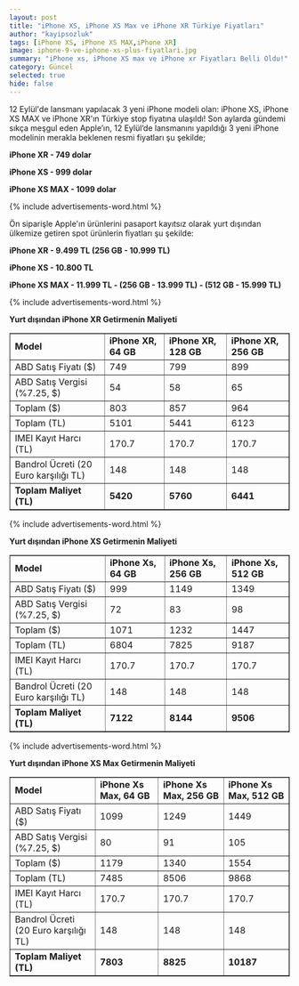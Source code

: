 ```yaml
---
layout: post
title: "iPhone XS, iPhone XS Max ve iPhone XR Türkiye Fiyatları"
author: "kayipsozluk"
tags: [iPhone XS, iPhone XS MAX,iPhone XR]
image: iphone-9-ve-iphone-xs-plus-fiyatlari.jpg
summary: "iPhone xs, iPhone XS max ve iPhone xr Fiyatları Belli Oldu!"
category: Güncel
selected: true  
hide: false
---
```


12 Eylül'de lansmanı yapılacak 3 yeni iPhone modeli olan: iPhone XS, iPhone XS MAX ve iPhone XR'ın Türkiye stop fiyatına ulaşıldı! Son aylarda gündemi sıkça meşgul eden Apple’ın, 12 Eylül’de lansmanını yapıldığı 3 yeni iPhone modelinin merakla beklenen resmi fiyatları şu şekilde;  

**iPhone XR - 749 dolar**

**iPhone XS - 999 dolar**

**iPhone XS MAX - 1099 dolar**

{% include advertisements-word.html %}

Ön siparişle Apple'ın ürünlerini pasaport kayıtsız olarak yurt dışından ülkemize getiren spot ürünlerin fiyatları şu şekilde:

**iPhone XR - 9.499 TL (256 GB - 10.999 TL)**

**iPhone XS - 10.800 TL**

**iPhone XS MAX - 11.999 TL - (256 GB - 13.999 TL) - (512 GB - 15.999 TL)**

{% include advertisements-word.html %}

**Yurt dışından iPhone XR Getirmenin Maliyeti** 

<table border="1">
<tr>
<td data-sheets-value="{"><strong>Model</strong></td>
<td data-sheets-value="{"><strong>iPhone XR, 64 GB</strong></td>
<td data-sheets-value="{"><strong>iPhone XR, 128 GB</strong></td>
<td data-sheets-value="{"><strong>iPhone XR, 256 GB</strong></td>
</tr>
<tr>
<td data-sheets-value="{">ABD Satış Fiyatı ($)</td>
<td data-sheets-value="{">749</td>
<td data-sheets-value="{">799</td>
<td data-sheets-value="{">899</td>
</tr>
<tr>
<td data-sheets-value="{">ABD Satış Vergisi (%7.25, $)</td>
<td data-sheets-value="{" data-sheets-numberformat="[null,2," data-sheets-formula="=R[-1]C[0]*0.0725">54</td>
<td data-sheets-value="{" data-sheets-numberformat="[null,2," data-sheets-formula="=R[-1]C[0]*0.0725">58</td>
<td data-sheets-value="{" data-sheets-numberformat="[null,2," data-sheets-formula="=R[-1]C[0]*0.0725">65</td>
</tr>
<tr>
<td data-sheets-value="{">Toplam ($)</td>
<td data-sheets-value="{" data-sheets-numberformat="[null,2," data-sheets-formula="=R[-2]C[0]+R[-1]C[0]">803</td>
<td data-sheets-value="{" data-sheets-numberformat="[null,2," data-sheets-formula="=R[-2]C[0]+R[-1]C[0]">857</td>
<td data-sheets-value="{" data-sheets-numberformat="[null,2," data-sheets-formula="=R[-2]C[0]+R[-1]C[0]">964</td>
</tr>
<tr>
<td data-sheets-value="{">Toplam (TL)</td>
<td data-sheets-value="{" data-sheets-numberformat="[null,2," data-sheets-formula="=R[-1]C[0]*6.35">5101</td>
<td data-sheets-value="{" data-sheets-numberformat="[null,2," data-sheets-formula="=R[-1]C[0]*6.35">5441</td>
<td data-sheets-value="{" data-sheets-numberformat="[null,2," data-sheets-formula="=R[-1]C[0]*6.35">6123</td>
</tr>
<tr>
<td data-sheets-value="{">IMEI Kayıt Harcı (TL)</td>
<td data-sheets-value="{">170.7</td>
<td data-sheets-value="{">170.7</td>
<td data-sheets-value="{">170.7</td>
</tr>
<tr>
<td data-sheets-value="{">Bandrol Ücreti (20 Euro karşılığı TL)</td>
<td data-sheets-value="{">148</td>
<td data-sheets-value="{">148</td>
<td data-sheets-value="{">148</td>
</tr>
<tr>
<td data-sheets-value="{"><strong>Toplam Maliyet (TL)</strong></td>
<td data-sheets-value="{" data-sheets-numberformat="[null,2," data-sheets-formula="=R[-3]C[0]+R[-2]C[0]+R[-1]C[0]"><strong>5420</strong></td>
<td data-sheets-value="{" data-sheets-numberformat="[null,2," data-sheets-formula="=R[-3]C[0]+R[-2]C[0]+R[-1]C[0]"><strong>5760</strong></td>
<td data-sheets-value="{" data-sheets-numberformat="[null,2," data-sheets-formula="=R[-3]C[0]+R[-2]C[0]+R[-1]C[0]"><strong>6441</strong></td>
</tr>
</table>


{% include advertisements-word.html %}


**Yurt dışından iPhone XS Getirmenin Maliyeti** 

<table border="1">
<tr>
<td data-sheets-value="{"><strong>Model</strong></td>
<td data-sheets-value="{"><strong>iPhone Xs, 64 GB</strong></td>
<td data-sheets-value="{"><strong>iPhone Xs, 256 GB</strong></td>
<td data-sheets-value="{"><strong>iPhone Xs, 512 GB</strong></td>
</tr>
<tr>
<td data-sheets-value="{">ABD Satış Fiyatı ($)</td>
<td data-sheets-value="{">999</td>
<td data-sheets-value="{">1149</td>
<td data-sheets-value="{">1349</td>
</tr>
<tr>
<td data-sheets-value="{">ABD Satış Vergisi (%7.25, $)</td>
<td data-sheets-value="{" data-sheets-numberformat="[null,2," data-sheets-formula="=R[-1]C[0]*0.0725">72</td>
<td data-sheets-value="{" data-sheets-numberformat="[null,2," data-sheets-formula="=R[-1]C[0]*0.0725">83</td>
<td data-sheets-value="{" data-sheets-numberformat="[null,2," data-sheets-formula="=R[-1]C[0]*0.0725">98</td>
</tr>
<tr>
<td data-sheets-value="{">Toplam ($)</td>
<td data-sheets-value="{" data-sheets-numberformat="[null,2," data-sheets-formula="=R[-2]C[0]+R[-1]C[0]">1071</td>
<td data-sheets-value="{" data-sheets-numberformat="[null,2," data-sheets-formula="=R[-2]C[0]+R[-1]C[0]">1232</td>
<td data-sheets-value="{" data-sheets-numberformat="[null,2," data-sheets-formula="=R[-2]C[0]+R[-1]C[0]">1447</td>
</tr>
<tr>
<td data-sheets-value="{">Toplam (TL)</td>
<td data-sheets-value="{" data-sheets-numberformat="[null,2," data-sheets-formula="=R[-1]C[0]*6.35">6804</td>
<td data-sheets-value="{" data-sheets-numberformat="[null,2," data-sheets-formula="=R[-1]C[0]*6.35">7825</td>
<td data-sheets-value="{" data-sheets-numberformat="[null,2," data-sheets-formula="=R[-1]C[0]*6.35">9187</td>
</tr>
<tr>
<td data-sheets-value="{">IMEI Kayıt Harcı (TL)</td>
<td data-sheets-value="{">170.7</td>
<td data-sheets-value="{">170.7</td>
<td data-sheets-value="{">170.7</td>
</tr>
<tr>
<td data-sheets-value="{">Bandrol Ücreti (20 Euro karşılığı TL)</td>
<td data-sheets-value="{">148</td>
<td data-sheets-value="{">148</td>
<td data-sheets-value="{">148</td>
</tr>
<tr>
<td data-sheets-value="{"><strong>Toplam Maliyet (TL)</strong></td>
<td data-sheets-value="{" data-sheets-numberformat="[null,2," data-sheets-formula="=R[-3]C[0]+R[-2]C[0]+R[-1]C[0]"><strong>7122</strong></td>
<td data-sheets-value="{" data-sheets-numberformat="[null,2," data-sheets-formula="=R[-3]C[0]+R[-2]C[0]+R[-1]C[0]"><strong>8144</strong></td>
<td data-sheets-value="{" data-sheets-numberformat="[null,2," data-sheets-formula="=R[-3]C[0]+R[-2]C[0]+R[-1]C[0]"><strong>9506</strong></td>
</tr>
</table>

{% include advertisements-word.html %}

**Yurt dışından iPhone XS Max Getirmenin Maliyeti** 

<table border="1">
<tr>
<td data-sheets-value="{"><strong>Model</strong></td>
<td data-sheets-value="{"><strong>iPhone Xs Max, 64 GB</strong></td>
<td data-sheets-value="{"><strong>iPhone Xs Max, 256 GB</strong></td>
<td data-sheets-value="{">
<div>
<div><strong>iPhone Xs Max, 512 GB</strong></div>
</div>
</td>
</tr>
<tr>
<td data-sheets-value="{">ABD Satış Fiyatı ($)</td>
<td data-sheets-value="{">1099</td>
<td data-sheets-value="{">1249</td>
<td data-sheets-value="{">1449</td>
</tr>
<tr>
<td data-sheets-value="{">ABD Satış Vergisi (%7.25, $)</td>
<td data-sheets-value="{" data-sheets-numberformat="[null,2," data-sheets-formula="=R[-1]C[0]*0.0725">80</td>
<td data-sheets-value="{" data-sheets-numberformat="[null,2," data-sheets-formula="=R[-1]C[0]*0.0725">91</td>
<td data-sheets-value="{" data-sheets-numberformat="[null,2," data-sheets-formula="=R[-1]C[0]*0.0725">105</td>
</tr>
<tr>
<td data-sheets-value="{">Toplam ($)</td>
<td data-sheets-value="{" data-sheets-numberformat="[null,2," data-sheets-formula="=R[-2]C[0]+R[-1]C[0]">1179</td>
<td data-sheets-value="{" data-sheets-numberformat="[null,2," data-sheets-formula="=R[-2]C[0]+R[-1]C[0]">1340</td>
<td data-sheets-value="{" data-sheets-numberformat="[null,2," data-sheets-formula="=R[-2]C[0]+R[-1]C[0]">1554</td>
</tr>
<tr>
<td data-sheets-value="{">Toplam (TL)</td>
<td data-sheets-value="{" data-sheets-numberformat="[null,2," data-sheets-formula="=R[-1]C[0]*6.35">7485</td>
<td data-sheets-value="{" data-sheets-numberformat="[null,2," data-sheets-formula="=R[-1]C[0]*6.35">8506</td>
<td data-sheets-value="{" data-sheets-numberformat="[null,2," data-sheets-formula="=R[-1]C[0]*6.35">9868</td>
</tr>
<tr>
<td data-sheets-value="{">IMEI Kayıt Harcı (TL)</td>
<td data-sheets-value="{">170.7</td>
<td data-sheets-value="{">170.7</td>
<td data-sheets-value="{">170.7</td>
</tr>
<tr>
<td data-sheets-value="{">Bandrol Ücreti (20 Euro karşılığı TL)</td>
<td data-sheets-value="{">148</td>
<td data-sheets-value="{">148</td>
<td data-sheets-value="{">148</td>
</tr>
<tr>
<td data-sheets-value="{"><strong>Toplam Maliyet (TL)</strong></td>
<td data-sheets-value="{" data-sheets-numberformat="[null,2," data-sheets-formula="=R[-3]C[0]+R[-2]C[0]+R[-1]C[0]"><strong>7803</strong></td>
<td data-sheets-value="{" data-sheets-numberformat="[null,2," data-sheets-formula="=R[-3]C[0]+R[-2]C[0]+R[-1]C[0]"><strong>8825</strong></td>
<td data-sheets-value="{" data-sheets-numberformat="[null,2," data-sheets-formula="=R[-3]C[0]+R[-2]C[0]+R[-1]C[0]"><strong>10187</strong></td>
</tr>
</table>